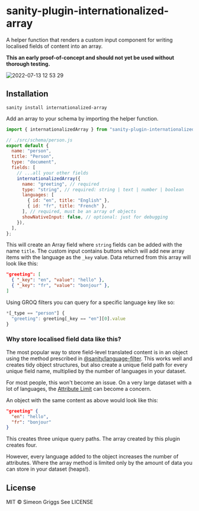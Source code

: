 # sanity-plugin-internationalized-array

A helper function that renders a custom input component for writing localised fields of content into an array.

**This an early proof-of-concept and should not yet be used without thorough testing.**

![2022-07-13 12 53 29](https://user-images.githubusercontent.com/9684022/178729823-cbb1059f-4ae0-4ab0-900d-4f22b030c1d1.gif)

## Installation

```
sanity install internationalized-array
```

Add an array to your schema by importing the helper function.

```js
import { internationalizedArray } from "sanity-plugin-internationalized-array";

// ./src/schema/person.js
export default {
  name: "person",
  title: "Person",
  type: "document",
  fields: [
    // ...all your other fields
    internationalizedArray({
      name: "greeting", // required
      type: "string", // required: string | text | number | boolean
      languages: [
        { id: "en", title: "English" },
        { id: "fr", title: "French" },
      ], // required, must be an array of objects
      showNativeInput: false, // optional: just for debugging
    }),
  ],
};
```

This will create an Array field where `string` fields can be added with the name `title`. The custom input contains buttons which will add new array items with the language as the `_key` value. Data returned from this array will look like this:

```json
"greeting": [
  { "_key": "en", "value": "hello" },
  { "_key": "fr", "value": "bonjour" },
]
```

Using GROQ filters you can query for a specific language key like so:

```js
*[_type == "person"] {
  "greeting": greeting[_key == "en"][0].value
}
```

### Why store localised field data like this?

The most popular way to store field-level translated content is in an object using the method prescribed in [@sanity/language-filter](https://www.npmjs.com/package/@sanity/language-filter). This works well and creates tidy object structures, but also create a unique field path for every unique field name, multiplied by the number of languages in your dataset.

For most people, this won't become an issue. On a very large dataset with a lot of languages, the [Attribute Limit](https://www.sanity.io/docs/attribute-limit) can become a concern.

An object with the same content as above would look like this:

```json
"greeting" {
  "en": "hello",
  "fr": "bonjour"
}
```

This creates three unique query paths. The array created by this plugin creates four.

However, every language added to the object increases the number of attributes. Where the array method is limited only by the amount of data you can store in your dataset (heaps!).

## License

MIT © Simeon Griggs
See LICENSE
